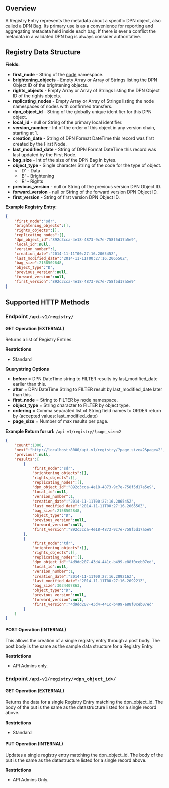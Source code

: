 ## Overview

A Registry Entry represents the metadata about a specific DPN object, also called a DPN Bag. Its primary use is as a convenience for reporting and aggregating metadata held inside each bag.  If there is ever a conflict the metadata in a validated DPN bag is always consider authoritative.

## Registry Data Structure

**Fields:**
* **first_node** - String of the [node](https://github.com/APTrust/EarthDiver/wiki/API-Endpoint:-Node) namespace.
* **brightening_objects** - Empty Array or Array of Strings listing the DPN Object ID of the brightening objects.
* **rights_objects** - Empty Array or Array of Strings listing the DPN Object ID of the rights objects.
* **replicating_nodes** - Empty Array or Array of Strings listing the node namespaces of nodes with confirmed transfers.
* **dpn_object_id** - String of the globally unique identifier for this DPN object.
* **local_id** - null or String of the primary local identifier.
* **version_number** - Int of the order of this object in any version chain, starting at 1.
* **creation_date** - String of DPN Format DateTime this record was first created by the First Node.
* **last_modified_date** - String of DPN Format DateTime this record was last updated by the First Node.
* **bag_size** - Int of the size of the DPN Bag in bytes.
* **object_type** - Single character String of the code for the type of object.
    * 'D' - Data
    * 'B' - Brightening
    * 'R' - Rights
* **previous_version** - null or String of the previous version DPN Object ID.
* **forward_version** - null or String of the forward version DPN Object ID.
* **first_version** - String of first version DPN Object ID.

**Example Registry Entry:**
```json
{
    "first_node":"sdr",
    "brightening_objects":[],
    "rights_objects":[],
    "replicating_nodes":[],
    "dpn_object_id":"892c3cca-4e18-4873-9c7e-758f5d17a5e9",
    "local_id":null,
    "version_number":1,
    "creation_date":"2014-11-11T00:27:16.206545Z",
    "last_modified_date":"2014-11-11T00:27:16.206550Z",
    "bag_size":2158502848,
    "object_type":"D",
    "previous_version":null,
    "forward_version":null,
    "first_version":"892c3cca-4e18-4873-9c7e-758f5d17a5e9"
}
```

## Supported HTTP Methods

### **Endpoint** `/api-v1/registry/`

#### GET Operation (EXTERNAL)

Returns a list of Registry Entries.

**Restrictions**
* Standard

**Querystring Options**
* **before** = DPN DateTime string to FILTER results by last_modified_date earlier than this.
* **after** = DPN DateTime String to FILTER result by last_modified_date later than this.
* **first_node** = String to FILTER by node namespace.
* **object_type** = String character to FILTER by object type.
* **ordering** = Comma separated list of String field names to ORDER return by (accepted values: last_modified_date)
* **page_size** = Number of max results per page.

**Example Return for url:** `/api-v1/registry/?page_size=2`
```json
{
    "count":1000,
    "next":"http://localhost:8000/api-v1/registry/?page_size=2&page=2",
    "previous":null,
    "results":[
        {
            "first_node":"sdr",
            "brightening_objects":[],
            "rights_objects":[],
            "replicating_nodes":[],
            "dpn_object_id":"892c3cca-4e18-4873-9c7e-758f5d17a5e9",
            "local_id":null,
            "version_number":1,
            "creation_date":"2014-11-11T00:27:16.206545Z",
            "last_modified_date":"2014-11-11T00:27:16.206550Z",
            "bag_size":2158502848,
            "object_type":"D",
            "previous_version":null,
            "forward_version":null,
            "first_version":"892c3cca-4e18-4873-9c7e-758f5d17a5e9"
        },
        {
            "first_node":"tdr",
            "brightening_objects":[],
            "rights_objects":[],
            "replicating_nodes":[],
            "dpn_object_id":"4d9dd207-43d4-441c-b499-e88f0ceb07ed",
            "local_id":null,
            "version_number":1,
            "creation_date":"2014-11-11T00:27:16.209216Z",
            "last_modified_date":"2014-11-11T00:27:16.209221Z",
            "bag_size":3034407863,
            "object_type":"D",
            "previous_version":null,
            "forward_version":null,
            "first_version":"4d9dd207-43d4-441c-b499-e88f0ceb07ed"
        }
    ]
}
```

#### POST Operation (INTERNAL)

This allows the creation of a single registry entry through a post body.  The post body is the same as the sample data structure for a Registry Entry.

**Restrictions**
* API Admins only.

### **Endpoint** `/api-v1/registry/<dpn_object_id>/`

#### GET Operation (EXTERNAL)

Returns the data for a single Registry Entry matching the dpn_object_id.  The body of the put is the same as the datastructure listed for a single record above.

**Restrictions**
* Standard

#### PUT Operation (INTERNAL)

Updates a single registry entry matching the dpn_object_id.  The body of the put is the same as the datastructure listed for a single record above.

**Restrictions**
* API Admins Only.